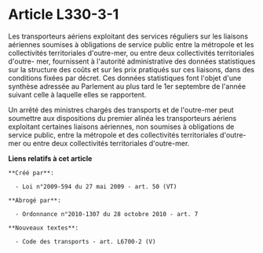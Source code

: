 # Article L330-3-1

Les transporteurs aériens exploitant des services réguliers sur les liaisons aériennes soumises à obligations de service
public entre la métropole et les collectivités territoriales d'outre-mer, ou entre deux collectivités territoriales d'outre-
mer, fournissent à l'autorité administrative des données statistiques sur la structure des coûts et sur les prix pratiqués
sur ces liaisons, dans des conditions fixées par décret. Ces données statistiques font l'objet d'une synthèse adressée au
Parlement au plus tard le 1er septembre de l'année suivant celle à laquelle elles se rapportent. 

Un arrêté des ministres chargés des transports et de l'outre-mer peut soumettre aux dispositions du premier alinéa les
transporteurs aériens exploitant certaines liaisons aériennes, non soumises à obligations de service public, entre la
métropole et des collectivités territoriales d'outre-mer ou entre deux collectivités territoriales d'outre-mer.

**Liens relatifs à cet article**

	**Créé par**:

	  - Loi n°2009-594 du 27 mai 2009 - art. 50 (VT)

	**Abrogé par**:

	  - Ordonnance n°2010-1307 du 28 octobre 2010 - art. 7

	**Nouveaux textes**:

	  - Code des transports - art. L6700-2 (V)
